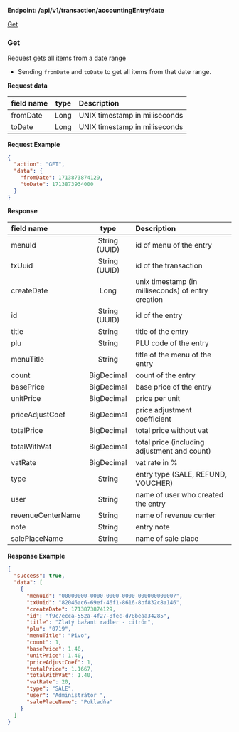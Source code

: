 **Endpoint: /api/v1/transaction/accountingEntry/date**

[Get](#GET)

### Get

Request gets all items from a date range

* Sending `fromDate` and `toDate` to get all items from that date range.

**Request data**

| field name              |     type      | Description                         |
| :---------------------- | :-----------: | :---------------------------------- |
| fromDate | Long | UNIX timestamp in miliseconds |
| toDate | Long | UNIX timestamp in miliseconds |

**Request Example**

```json
{
  "action": "GET",
  "data": {
    "fromDate": 1713873874129,
    "toDate": 1713873934000
  }
}
```



**Response**

| field name              |     type      | Description                                                  |
| :---------------------- | :-----------: | :----------------------------------------------------------- |
| menuId | String (UUID) | id of menu of the entry |
| txUuid | String (UUID) | id of the transaction |
| createDate | Long | unix timestamp (in milliseconds) of entry creation |
| id | String (UUID) | id of the entry |
| title | String | title of the entry |
| plu | String | PLU code of the entry |
| menuTitle | String | title of the menu of the entry |
| count | BigDecimal | count of the entry |
| basePrice | BigDecimal | base price of the entry|
| unitPrice | BigDecimal | price per unit |
| priceAdjustCoef | BigDecimal | price adjustment coefficient |
| totalPrice | BigDecimal | total price without vat |
| totalWithVat | BigDecimal | total price (including adjustment and count) |
| vatRate | BigDecimal | vat rate in % |
| type | String | entry type (SALE, REFUND, VOUCHER) |
| user | String | name of user who created the entry |
| revenueCenterName | String | name of revenue center |
| note | String | entry note |
| salePlaceName | String | name of sale place |






**Response Example**

```json
{
  "success": true,
  "data": [
    {
      "menuId": "00000000-0000-0000-0000-000000000007",
      "txUuid": "82046ac6-69ef-46f1-8616-8bf832c8a146",
      "createDate": 1713873874129,
      "id": "f9c7ecca-552a-4f27-8fec-d78beaa34285",
      "title": "Zlatý bažant radler - citrón",
      "plu": "0719",
      "menuTitle": "Pivo",
      "count": 1,
      "basePrice": 1.40,
      "unitPrice": 1.40,
      "priceAdjustCoef": 1,
      "totalPrice": 1.1667,
      "totalWithVat": 1.40,
      "vatRate": 20,
      "type": "SALE",
      "user": "Administrátor ",
      "salePlaceName": "Pokladňa"
    }
  ]
}
```

